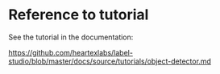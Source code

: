# Reference to tutorial

See the tutorial in the documentation:

https://github.com/heartexlabs/label-studio/blob/master/docs/source/tutorials/object-detector.md
